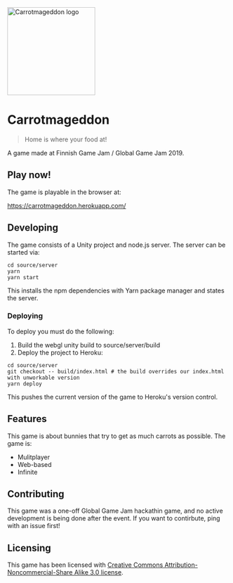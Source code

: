 <img src="https://carrotmageddon.herokuapp.com/images/carrotmageddon-square-1080x1080.jpg" alt="Carrotmageddon logo" width="200" height="200" />

# Carrotmageddon

> Home is where your food at!

A game made at Finnish Game Jam / Global Game Jam 2019.

## Play now!

The game is playable in the browser at:

https://carrotmageddon.herokuapp.com/

## Developing

The game consists of a Unity project and node.js server. The server can be
started via:

```shell
cd source/server
yarn
yarn start
```

This installs the npm dependencies with Yarn package manager and states the
server.

### Deploying

To deploy you must do the following:

1. Build the webgl unity build to source/server/build
2. Deploy the project to Heroku:

```shell
cd source/server
git checkout -- build/index.html # the build overrides our index.html with unworkable version
yarn deploy
```

This pushes the current version of the game to Heroku's version control.

## Features

This game is about bunnies that try to get as much carrots as possible. The game
is:

- Mulitplayer
- Web-based
- Infinite

## Contributing

This game was a one-off Global Game Jam hackathin game, and no active
development is being done after the event. If you want to contirbute, ping with
an issue first!

## Licensing

This game has been licensed with [Creative Commons
Attribution-Noncommercial-Share Alike 3.0
license](https://creativecommons.org/licenses/by-nc-sa/3.0/).
